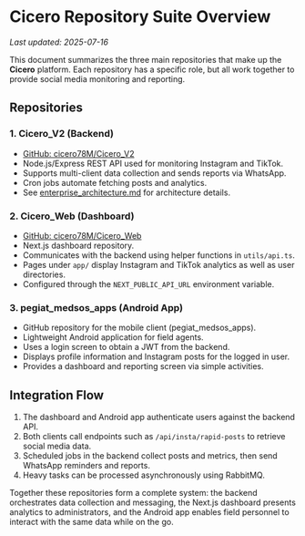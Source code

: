 # Cicero Repository Suite Overview
*Last updated: 2025-07-16*

This document summarizes the three main repositories that make up the **Cicero** platform. Each repository has a specific role, but all work together to provide social media monitoring and reporting.

## Repositories

### 1. Cicero_V2 (Backend)
- [GitHub: cicero78M/Cicero_V2](https://github.com/cicero78M/Cicero_V2)
- Node.js/Express REST API used for monitoring Instagram and TikTok.
- Supports multi-client data collection and sends reports via WhatsApp.
- Cron jobs automate fetching posts and analytics.
- See [enterprise_architecture.md](enterprise_architecture.md) for architecture details.

### 2. Cicero_Web (Dashboard)
- [GitHub: cicero78M/Cicero_Web](https://github.com/cicero78M/Cicero_Web)
- Next.js dashboard repository.
- Communicates with the backend using helper functions in `utils/api.ts`.
- Pages under `app/` display Instagram and TikTok analytics as well as user directories.
- Configured through the `NEXT_PUBLIC_API_URL` environment variable.

### 3. pegiat_medsos_apps (Android App)
- GitHub repository for the mobile client (pegiat_medsos_apps).
- Lightweight Android application for field agents.
- Uses a login screen to obtain a JWT from the backend.
- Displays profile information and Instagram posts for the logged in user.
- Provides a dashboard and reporting screen via simple activities.

## Integration Flow
1. The dashboard and Android app authenticate users against the backend API.
2. Both clients call endpoints such as `/api/insta/rapid-posts` to retrieve social media data.
3. Scheduled jobs in the backend collect posts and metrics, then send WhatsApp reminders and reports.
4. Heavy tasks can be processed asynchronously using RabbitMQ.

Together these repositories form a complete system: the backend orchestrates data collection and messaging, the Next.js dashboard presents analytics to administrators, and the Android app enables field personnel to interact with the same data while on the go.
